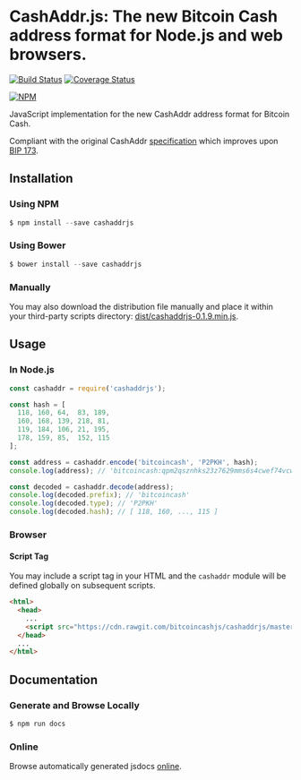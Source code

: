 # CashAddr.js: The new Bitcoin Cash address format for Node.js and web browsers.

[![Build Status](https://travis-ci.org/bitcoincashjs/cashaddrjs.svg?branch=master)](https://travis-ci.org/bitcoincashjs/cashaddrjs) [![Coverage Status](https://coveralls.io/repos/github/bitcoincashjs/cashaddrjs/badge.svg?branch=master)](https://coveralls.io/github/bitcoincashjs/cashaddrjs?branch=master)

[![NPM](https://nodei.co/npm/cashaddrjs.png?downloads=true)](https://nodei.co/npm/cashaddrjs/)

JavaScript implementation for the new CashAddr address format for Bitcoin Cash.

Compliant with the original CashAddr [specification](https://github.com/Bitcoin-UAHF/spec/blob/master/cashaddr.md) which improves upon [BIP 173](https://github.com/bitcoin/bips/blob/master/bip-0173.mediawiki).

## Installation

### Using NPM

```s
$ npm install --save cashaddrjs
```

### Using Bower

```s
$ bower install --save cashaddrjs
```

### Manually

You may also download the distribution file manually and place it within your third-party scripts directory: [dist/cashaddrjs-0.1.9.min.js](https://cdn.rawgit.com/bitcoincashjs/cashaddrjs/master/dist/cashaddrjs-0.1.9.min.js).

## Usage

### In Node.js

```javascript
const cashaddr = require('cashaddrjs');

const hash = [
  118, 160, 64,  83, 189,
  160, 168, 139, 218, 81,
  119, 184, 106, 21, 195,
  178, 159, 85,  152, 115
];

const address = cashaddr.encode('bitcoincash', 'P2PKH', hash);
console.log(address); // 'bitcoincash:qpm2qsznhks23z7629mms6s4cwef74vcwvy22gdx6a'

const decoded = cashaddr.decode(address);
console.log(decoded.prefix); // 'bitcoincash'
console.log(decoded.type); // 'P2PKH'
console.log(decoded.hash); // [ 118, 160, ..., 115 ]
```

### Browser

#### Script Tag

You may include a script tag in your HTML and the `cashaddr` module will be defined globally on subsequent scripts.

```html
<html>
  <head>
    ...
    <script src="https://cdn.rawgit.com/bitcoincashjs/cashaddrjs/master/dist/cashaddrjs-0.1.9.min.js"></script>
  </head>
  ...
</html>
```

## Documentation

### Generate and Browse Locally

```s
$ npm run docs
```

### Online

Browse automatically generated jsdocs [online](https://cdn.rawgit.com/bitcoincashjs/cashaddrjs/master/docs/global.html#encode).

